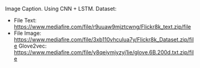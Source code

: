 Image Caption.
Using CNN + LSTM.
Dataset:
- File Text: https://www.mediafire.com/file/r9uuaw9mjztcwng/Flickr8k_text.zip/file
- File Image: https://www.mediafire.com/file/3xb110vhculua7y/Flickr8k_Dataset.zip/file
Glove2vec: https://www.mediafire.com/file/y8qeiymjyzyj1ie/glove.6B.200d.txt.zip/file

